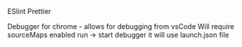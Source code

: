 ESlint
Prettier

Debugger for chrome - allows for debugging from vsCode
Will require sourceMaps enabled
run -> start debugger it will use launch.json file